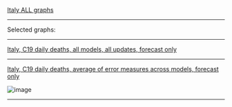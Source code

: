[Italy ALL graphs](https://github.com/pourmalek/CovidLongitudinalResults/blob/main/results/countries/Italy/graph%2000%20Italy%20ALL%20graphs.pdf)

***

Selected graphs:

***

[Italy, C19 daily deaths, all models, all updates, forecast only](https://github.com/pourmalek/CovidLongitudinalResults/blob/main/results/countries/Italy/graph%2002%20Italy%20ALL%20MODELS%20C19%20daily%20deaths%20all%20updates.pdf)

***

[Italy, C19 daily deaths, average of error measures across models, forecast only](https://github.com/pourmalek/CovidLongitudinalResults/blob/main/results/countries/Italy/graph%2013b%20Italy%20ALL%20MODELS%20C19%20daily%20deaths%2C%20error%20measures%20across%20models.pdf)

![image](https://github.com/pourmalek/CovidLongitudinalResults/assets/30849720/9be4ca0d-9d60-4a80-a23d-a4c0bc80b53b)

***
